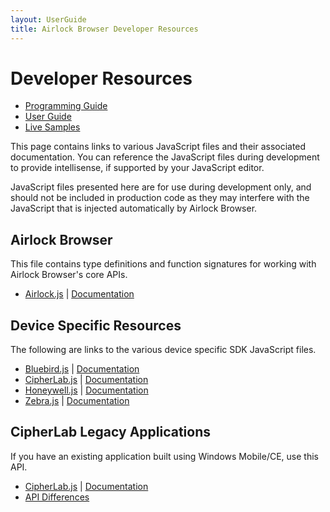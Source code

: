 ```yaml
---
layout: UserGuide
title: Airlock Browser Developer Resources
---
```

# Developer Resources

* [Programming Guide](../../UserGuides/V2/ProgrammingGuide)
* [User Guide](../../UserGuides/V2/)
* [Live Samples](Samples)

This page contains links to various JavaScript files and their associated documentation.
You can reference the JavaScript files during development to provide intellisense,
if supported by your JavaScript editor.

JavaScript files presented here are for use during development only, and should not
be included in production code as they may interfere with the JavaScript that is injected
automatically by Airlock Browser.

## Airlock Browser

This file contains type definitions and function signatures for working with Airlock Browser's
core APIs.

* <a href="JavaScript/Airlock/Airlock.js" download>Airlock.js</a> \| [Documentation](JSDoc/Airlock/)

## Device Specific Resources

The following are links to the various device specific SDK JavaScript files.

* <a href="JavaScript/Sdks/Bluebird.js" download>Bluebird.js</a> \| [Documentation](JSDoc/Sdks/Bluebird/)
* <a href="JavaScript/Sdks/CipherLab.js" download>CipherLab.js</a> \| [Documentation](JSDoc/Sdks/CipherLab/)
* <a href="JavaScript/Sdks/Honeywell.js" download>Honeywell.js</a> \| [Documentation](JSDoc/Sdks/Honeywell/)
* <a href="JavaScript/Sdks/Zebra.js" download>Zebra.js</a> \| [Documentation](JSDoc/Sdks/Zebra/)

## CipherLab Legacy Applications

If you have an existing application built using Windows Mobile/CE,
use this API.

* <a href="JavaScript/CipherLab/CipherLab.js" download>CipherLab.js</a> \| [Documentation](JSDoc/CipherLab/)
* <a href="CipherLabApiDifferences">API Differences</a>
